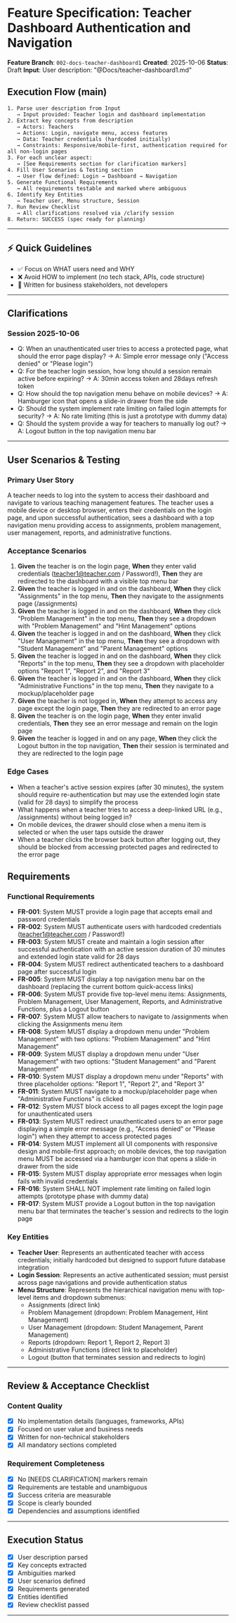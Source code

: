 # Feature Specification: Teacher Dashboard Authentication and Navigation

**Feature Branch**: `002-docs-teacher-dashboard1`
**Created**: 2025-10-06
**Status**: Draft
**Input**: User description: "@Docs/teacher-dashboard1.md"

## Execution Flow (main)
```
1. Parse user description from Input
   → Input provided: Teacher login and dashboard implementation
2. Extract key concepts from description
   → Actors: Teachers
   → Actions: Login, navigate menu, access features
   → Data: Teacher credentials (hardcoded initially)
   → Constraints: Responsive/mobile-first, authentication required for all non-login pages
3. For each unclear aspect:
   → [See Requirements section for clarification markers]
4. Fill User Scenarios & Testing section
   → User flow defined: Login → Dashboard → Navigation
5. Generate Functional Requirements
   → All requirements testable and marked where ambiguous
6. Identify Key Entities
   → Teacher user, Menu structure, Session
7. Run Review Checklist
   → All clarifications resolved via /clarify session
8. Return: SUCCESS (spec ready for planning)
```

---

## ⚡ Quick Guidelines
- ✅ Focus on WHAT users need and WHY
- ❌ Avoid HOW to implement (no tech stack, APIs, code structure)
- 👥 Written for business stakeholders, not developers

---

## Clarifications

### Session 2025-10-06
- Q: When an unauthenticated user tries to access a protected page, what should the error page display? → A: Simple error message only ("Access denied" or "Please login")
- Q: For the teacher login session, how long should a session remain active before expiring? → A: 30min access token and 28days refresh token
- Q: How should the top navigation menu behave on mobile devices? → A: Hamburger icon that opens a slide-in drawer from the side
- Q: Should the system implement rate limiting on failed login attempts for security? → A: No rate limiting (this is just a prototype with dummy data)
- Q: Should the system provide a way for teachers to manually log out? → A: Logout button in the top navigation menu bar

---

## User Scenarios & Testing

### Primary User Story
A teacher needs to log into the system to access their dashboard and navigate to various teaching management features. The teacher uses a mobile device or desktop browser, enters their credentials on the login page, and upon successful authentication, sees a dashboard with a top navigation menu providing access to assignments, problem management, user management, reports, and administrative functions.

### Acceptance Scenarios
1. **Given** the teacher is on the login page, **When** they enter valid credentials (teacher1@teacher.com / Password!), **Then** they are redirected to the dashboard with a visible top menu bar
2. **Given** the teacher is logged in and on the dashboard, **When** they click "Assignments" in the top menu, **Then** they navigate to the assignments page (/assignments)
3. **Given** the teacher is logged in and on the dashboard, **When** they click "Problem Management" in the top menu, **Then** they see a dropdown with "Problem Management" and "Hint Management" options
4. **Given** the teacher is logged in and on the dashboard, **When** they click "User Management" in the top menu, **Then** they see a dropdown with "Student Management" and "Parent Management" options
5. **Given** the teacher is logged in and on the dashboard, **When** they click "Reports" in the top menu, **Then** they see a dropdown with placeholder options "Report 1", "Report 2", and "Report 3"
6. **Given** the teacher is logged in and on the dashboard, **When** they click "Administrative Functions" in the top menu, **Then** they navigate to a mockup/placeholder page
7. **Given** the teacher is not logged in, **When** they attempt to access any page except the login page, **Then** they are redirected to an error page
8. **Given** the teacher is on the login page, **When** they enter invalid credentials, **Then** they see an error message and remain on the login page
9. **Given** the teacher is logged in and on any page, **When** they click the Logout button in the top navigation, **Then** their session is terminated and they are redirected to the login page

### Edge Cases
- When a teacher's active session expires (after 30 minutes), the system should require re-authentication but may use the extended login state (valid for 28 days) to simplify the process
- What happens when a teacher tries to access a deep-linked URL (e.g., /assignments) without being logged in?
- On mobile devices, the drawer should close when a menu item is selected or when the user taps outside the drawer
- When a teacher clicks the browser back button after logging out, they should be blocked from accessing protected pages and redirected to the error page

## Requirements

### Functional Requirements
- **FR-001**: System MUST provide a login page that accepts email and password credentials
- **FR-002**: System MUST authenticate users with hardcoded credentials (teacher1@teacher.com / Password!)
- **FR-003**: System MUST create and maintain a login session after successful authentication with an active session duration of 30 minutes and extended login state valid for 28 days
- **FR-004**: System MUST redirect authenticated teachers to a dashboard page after successful login
- **FR-005**: System MUST display a top navigation menu bar on the dashboard (replacing the current bottom quick-access links)
- **FR-006**: System MUST provide five top-level menu items: Assignments, Problem Management, User Management, Reports, and Administrative Functions, plus a Logout button
- **FR-007**: System MUST allow teachers to navigate to /assignments when clicking the Assignments menu item
- **FR-008**: System MUST display a dropdown menu under "Problem Management" with two options: "Problem Management" and "Hint Management"
- **FR-009**: System MUST display a dropdown menu under "User Management" with two options: "Student Management" and "Parent Management"
- **FR-010**: System MUST display a dropdown menu under "Reports" with three placeholder options: "Report 1", "Report 2", and "Report 3"
- **FR-011**: System MUST navigate to a mockup/placeholder page when "Administrative Functions" is clicked
- **FR-012**: System MUST block access to all pages except the login page for unauthenticated users
- **FR-013**: System MUST redirect unauthenticated users to an error page displaying a simple error message (e.g., "Access denied" or "Please login") when they attempt to access protected pages
- **FR-014**: System MUST implement all UI components with responsive design and mobile-first approach; on mobile devices, the top navigation menu MUST be accessed via a hamburger icon that opens a slide-in drawer from the side
- **FR-015**: System MUST display appropriate error messages when login fails with invalid credentials
- **FR-016**: System SHALL NOT implement rate limiting on failed login attempts (prototype phase with dummy data)
- **FR-017**: System MUST provide a Logout button in the top navigation menu bar that terminates the teacher's session and redirects to the login page

### Key Entities
- **Teacher User**: Represents an authenticated teacher with access credentials; initially hardcoded but designed to support future database integration
- **Login Session**: Represents an active authenticated session; must persist across page navigations and provide authentication status
- **Menu Structure**: Represents the hierarchical navigation menu with top-level items and dropdown submenus:
  - Assignments (direct link)
  - Problem Management (dropdown: Problem Management, Hint Management)
  - User Management (dropdown: Student Management, Parent Management)
  - Reports (dropdown: Report 1, Report 2, Report 3)
  - Administrative Functions (direct link to placeholder)
  - Logout (button that terminates session and redirects to login)

---

## Review & Acceptance Checklist

### Content Quality
- [x] No implementation details (languages, frameworks, APIs)
- [x] Focused on user value and business needs
- [x] Written for non-technical stakeholders
- [x] All mandatory sections completed

### Requirement Completeness
- [x] No [NEEDS CLARIFICATION] markers remain
- [x] Requirements are testable and unambiguous
- [x] Success criteria are measurable
- [x] Scope is clearly bounded
- [x] Dependencies and assumptions identified

---

## Execution Status

- [x] User description parsed
- [x] Key concepts extracted
- [x] Ambiguities marked
- [x] User scenarios defined
- [x] Requirements generated
- [x] Entities identified
- [x] Review checklist passed

---
